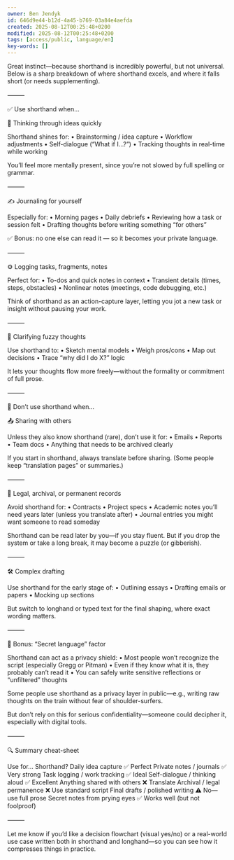 ```yaml
---
owner: Ben Jendyk
id: 646d9e44-b12d-4a45-b769-03a84e4aefda
created: 2025-08-12T00:25:48+0200
modified: 2025-08-12T00:25:48+0200
tags: [access/public, language/en]
key-words: []
---
```


Great instinct—because shorthand is incredibly powerful, but not universal. Below is a sharp breakdown of where shorthand excels, and where it falls short (or needs supplementing).

⸻

✅ Use shorthand when…

🧠 Thinking through ideas quickly

Shorthand shines for:
	•	Brainstorming / idea capture
	•	Workflow adjustments
	•	Self-dialogue (“What if I…?”)
	•	Tracking thoughts in real-time while working

You’ll feel more mentally present, since you’re not slowed by full spelling or grammar.

⸻

✍️ Journaling for yourself

Especially for:
	•	Morning pages
	•	Daily debriefs
	•	Reviewing how a task or session felt
	•	Drafting thoughts before writing something “for others”

✅ Bonus: no one else can read it — so it becomes your private language.

⸻

⚙️ Logging tasks, fragments, notes

Perfect for:
	•	To-dos and quick notes in context
	•	Transient details (times, steps, obstacles)
	•	Nonlinear notes (meetings, code debugging, etc.)

Think of shorthand as an action-capture layer, letting you jot a new task or insight without pausing your work.

⸻

🧭 Clarifying fuzzy thoughts

Use shorthand to:
	•	Sketch mental models
	•	Weigh pros/cons
	•	Map out decisions
	•	Trace “why did I do X?” logic

It lets your thoughts flow more freely—without the formality or commitment of full prose.

⸻

🛑 Don’t use shorthand when…

📤 Sharing with others

Unless they also know shorthand (rare), don’t use it for:
	•	Emails
	•	Reports
	•	Team docs
	•	Anything that needs to be archived clearly

If you start in shorthand, always translate before sharing. (Some people keep “translation pages” or summaries.)

⸻

🧾 Legal, archival, or permanent records

Avoid shorthand for:
	•	Contracts
	•	Project specs
	•	Academic notes you’ll need years later (unless you translate after)
	•	Journal entries you might want someone to read someday

Shorthand can be read later by you—if you stay fluent. But if you drop the system or take a long break, it may become a puzzle (or gibberish).

⸻

🛠️ Complex drafting

Use shorthand for the early stage of:
	•	Outlining essays
	•	Drafting emails or papers
	•	Mocking up sections

But switch to longhand or typed text for the final shaping, where exact wording matters.

⸻

🔐 Bonus: “Secret language” factor

Shorthand can act as a privacy shield:
	•	Most people won’t recognize the script (especially Gregg or Pitman)
	•	Even if they know what it is, they probably can’t read it
	•	You can safely write sensitive reflections or “unfiltered” thoughts

Some people use shorthand as a privacy layer in public—e.g., writing raw thoughts on the train without fear of shoulder-surfers.

But don’t rely on this for serious confidentiality—someone could decipher it, especially with digital tools.

⸻

🔍 Summary cheat-sheet

Use for…	Shorthand?
Daily idea capture	✅ Perfect
Private notes / journals	✅ Very strong
Task logging / work tracking	✅ Ideal
Self-dialogue / thinking aloud	✅ Excellent
Anything shared with others	❌ Translate
Archival / legal permanence	❌ Use standard script
Final drafts / polished writing	⚠️ No—use full prose
Secret notes from prying eyes	✅ Works well (but not foolproof)


⸻

Let me know if you’d like a decision flowchart (visual yes/no) or a real-world use case written both in shorthand and longhand—so you can see how it compresses things in practice.